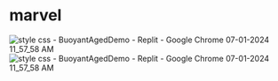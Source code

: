 # marvel
![style css - BuoyantAgedDemo - Replit - Google Chrome 07-01-2024 11_57_58 AM](https://github.com/DPV04/marvel/assets/122711224/ec37d8e6-fa09-4a3d-9e45-86d882069648)
![style css - BuoyantAgedDemo - Replit - Google Chrome 07-01-2024 11_57_58 AM](https://github.com/DPV04/marvel/assets/122711224/1c194be0-417e-4205-9cee-d0be3af2de02)
